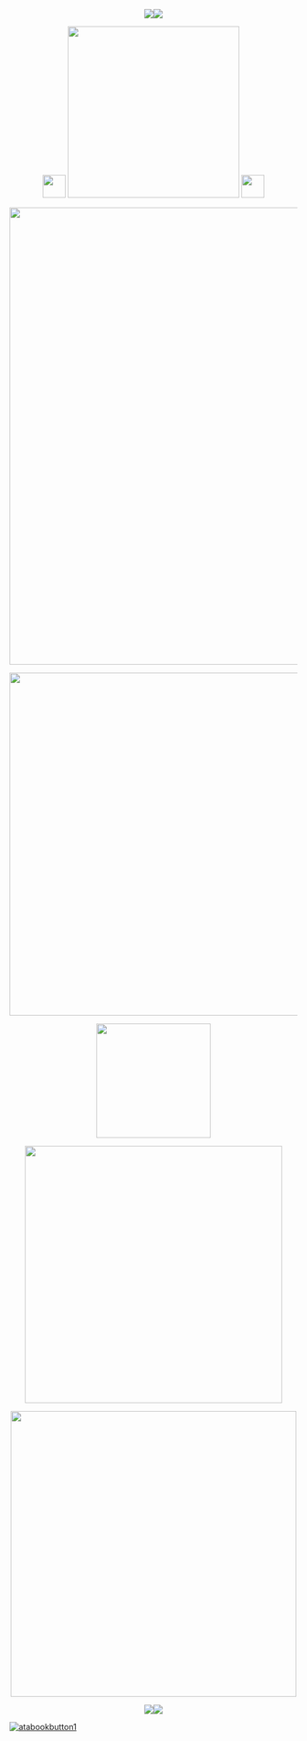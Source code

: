 <!--
**rigbydotnet/rigbydotnet** is my `README.md` and will appear on my profile
can also add width="400" to the img src part -->

<p align="center">
 <img src="https://file.garden/ZRfaX7xMiQQHiMQP/blobsthing.gif"/><img src="https://file.garden/ZRfaX7xMiQQHiMQP/blobsthing.gif"/>
</p>
<p align="center">
<img src="https://file.garden/ZRfaX7xMiQQHiMQP/sillyguy11.png" width="40"/> <img src="https://file.garden/ZRfaX7xMiQQHiMQP/rigbydotnentttdsv.png" width="300"/> <img src="https://file.garden/ZRfaX7xMiQQHiMQP/sillyguy11.png" width="40"/>
</p>
<p align="center">
 <img src="https://file.garden/ZRfaX7xMiQQHiMQP/neuvillettegraphiiicsz.png" width="800"/>
</p>

<p align="center">
<img src="https://file.garden/ZRfaX7xMiQQHiMQP/text11new.png" width="600"/>
</p>
<p align="center">
<img src="https://file.garden/ZRfaX7xMiQQHiMQP/basicdnithingy.png" width="200"/>
</p>
<p align="center">
<img src="https://file.garden/ZRfaX7xMiQQHiMQP/text22new.png" width="450"/>
</p>
<p align="center">
<img src="https://file.garden/ZRfaX7xMiQQHiMQP/text33new.png" width="500"/>
</p>
<p align="center">
 <img src="https://file.garden/ZRfaX7xMiQQHiMQP/blobsthing.gif"/><img src="https://file.garden/ZRfaX7xMiQQHiMQP/blobsthing.gif"/>
</p>


[![atabookbutton1](https://github.com/user-attachments/assets/4341f0c9-274d-444f-a7b6-93ba1afc3503)](https://rigbydotcorp.atabook.org)
